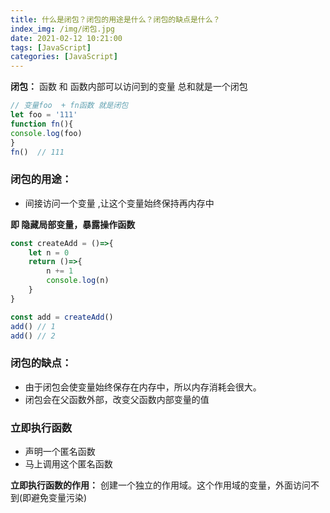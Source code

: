 ```yaml
---
title: 什么是闭包？闭包的用途是什么？闭包的缺点是什么？
index_img: /img/闭包.jpg
date: 2021-02-12 10:21:00
tags: [JavaScript]
categories: [JavaScript]
---
```


**闭包：** 函数 和 函数内部可以访问到的变量 总和就是一个闭包

```js
// 变量foo  + fn函数 就是闭包
let foo = '111'
function fn(){
console.log(foo)
}
fn()  // 111
```
### 闭包的用途：
- 间接访问一个变量 ,让这个变量始终保持再内存中

**即 隐藏局部变量，暴露操作函数**

```js
const createAdd = ()=>{
    let n = 0
    return ()=>{
        n += 1
        console.log(n)
    }
}

const add = createAdd()
add() // 1
add() // 2
```

### 闭包的缺点：
- 由于闭包会使变量始终保存在内存中，所以内存消耗会很大。
- 闭包会在父函数外部，改变父函数内部变量的值


### 立即执行函数
- 声明一个匿名函数
- 马上调用这个匿名函数

**立即执行函数的作用：** 创建一个独立的作用域。这个作用域的变量，外面访问不到(即避免变量污染) 
